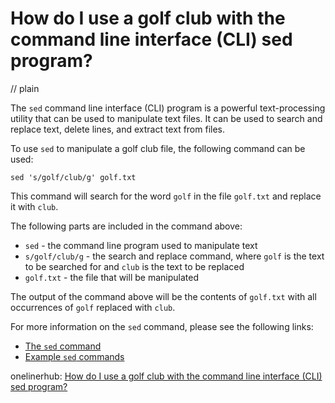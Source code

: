 # How do I use a golf club with the command line interface (CLI) sed program?
// plain

The `sed` command line interface (CLI) program is a powerful text-processing utility that can be used to manipulate text files. It can be used to search and replace text, delete lines, and extract text from files.

To use `sed` to manipulate a golf club file, the following command can be used:

```
sed 's/golf/club/g' golf.txt
```

This command will search for the word `golf` in the file `golf.txt` and replace it with `club`.

The following parts are included in the command above:

* `sed` - the command line program used to manipulate text
* `s/golf/club/g` - the search and replace command, where `golf` is the text to be searched for and `club` is the text to be replaced
* `golf.txt` - the file that will be manipulated

The output of the command above will be the contents of `golf.txt` with all occurrences of `golf` replaced with `club`.

For more information on the `sed` command, please see the following links:

* [The `sed` command](https://www.gnu.org/software/sed/manual/sed.html)
* [Example `sed` commands](https://www.thegeekstuff.com/2009/11/20-sed-command-examples/)

onelinerhub: [How do I use a golf club with the command line interface (CLI) sed program?](https://onelinerhub.com/cli-sed/how-do-i-use-a-golf-club-with-the-command-line-interface--cli--sed-program)